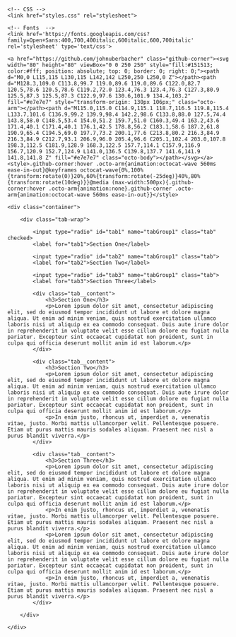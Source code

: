 <head>
	<title>CSS - Tabs</title>
	
	<!-- CSS -->
	<link href="styles.css" rel="stylesheet">
	
	<!-- Fonts  -->
	<link href='https://fonts.googleapis.com/css?family=Open+Sans:400,700,400italic,600italic,600,700italic' rel='stylesheet' type='text/css'>	

</head>
<body>
	
	<a href="https://github.com/johnuberbacher" class="github-corner"><svg width="80" height="80" viewBox="0 0 250 250" style="fill:#151513; color:#fff; position: absolute; top: 0; border: 0; right: 0;"><path d="M0,0 L115,115 L130,115 L142,142 L250,250 L250,0 Z"></path><path d="M128.3,109.0 C113.8,99.7 119.0,89.6 119.0,89.6 C122.0,82.7 120.5,78.6 120.5,78.6 C119.2,72.0 123.4,76.3 123.4,76.3 C127.3,80.9 125.5,87.3 125.5,87.3 C122.9,97.6 130.6,101.9 134.4,103.2" fill="#e7e7e7" style="transform-origin: 130px 106px;" class="octo-arm"></path><path d="M115.0,115.0 C114.9,115.1 118.7,116.5 119.8,115.4 L133.7,101.6 C136.9,99.2 139.9,98.4 142.2,98.6 C133.8,88.0 127.5,74.4 143.8,58.0 C148.5,53.4 154.0,51.2 159.7,51.0 C160.3,49.4 163.2,43.6 171.4,40.1 C171.4,40.1 176.1,42.5 178.8,56.2 C183.1,58.6 187.2,61.8 190.9,65.4 C194.5,69.0 197.7,73.2 200.1,77.6 C213.8,80.2 216.3,84.9 216.3,84.9 C212.7,93.1 206.9,96.0 205.4,96.6 C205.1,102.4 203.0,107.8 198.3,112.5 C181.9,128.9 168.3,122.5 157.7,114.1 C157.9,116.9 156.7,120.9 152.7,124.9 L141.0,136.5 C139.8,137.7 141.6,141.9 141.8,141.8 Z" fill="#e7e7e7" class="octo-body"></path></svg></a><style>.github-corner:hover .octo-arm{animation:octocat-wave 560ms ease-in-out}@keyframes octocat-wave{0%,100%{transform:rotate(0)}20%,60%{transform:rotate(-25deg)}40%,80%{transform:rotate(10deg)}}@media (max-width:500px){.github-corner:hover .octo-arm{animation:none}.github-corner .octo-arm{animation:octocat-wave 560ms ease-in-out}}</style>
	
	<div class="container">	
				
		<div class="tab-wrap">
		
			<input type="radio" id="tab1" name="tabGroup1" class="tab" checked>
			<label for="tab1">Section One</label>

			<input type="radio" id="tab2" name="tabGroup1" class="tab">
			<label for="tab2">Section Two</label>

			<input type="radio" id="tab3" name="tabGroup1" class="tab">
			<label for="tab3">Section Three</label>

			<div class="tab__content">
				<h3>Section One</h3>
				<p>Lorem ipsum dolor sit amet, consectetur adipiscing elit, sed do eiusmod tempor incididunt ut labore et dolore magna aliqua. Ut enim ad minim veniam, quis nostrud exercitation ullamco laboris nisi ut aliquip ex ea commodo consequat. Duis aute irure dolor in reprehenderit in voluptate velit esse cillum dolore eu fugiat nulla pariatur. Excepteur sint occaecat cupidatat non proident, sunt in culpa qui officia deserunt mollit anim id est laborum.</p>
			</div>

			<div class="tab__content">
				<h3>Section Two</h3>
				<p>Lorem ipsum dolor sit amet, consectetur adipiscing elit, sed do eiusmod tempor incididunt ut labore et dolore magna aliqua. Ut enim ad minim veniam, quis nostrud exercitation ullamco laboris nisi ut aliquip ex ea commodo consequat. Duis aute irure dolor in reprehenderit in voluptate velit esse cillum dolore eu fugiat nulla pariatur. Excepteur sint occaecat cupidatat non proident, sunt in culpa qui officia deserunt mollit anim id est laborum.</p>
				<p>In enim justo, rhoncus ut, imperdiet a, venenatis vitae, justo. Morbi mattis ullamcorper velit. Pellentesque posuere. Etiam ut purus mattis mauris sodales aliquam. Praesent nec nisl a purus blandit viverra.</p>
			</div>

			<div class="tab__content">
				<h3>Section Three</h3>
				<p>Lorem ipsum dolor sit amet, consectetur adipiscing elit, sed do eiusmod tempor incididunt ut labore et dolore magna aliqua. Ut enim ad minim veniam, quis nostrud exercitation ullamco laboris nisi ut aliquip ex ea commodo consequat. Duis aute irure dolor in reprehenderit in voluptate velit esse cillum dolore eu fugiat nulla pariatur. Excepteur sint occaecat cupidatat non proident, sunt in culpa qui officia deserunt mollit anim id est laborum.</p>
				<p>In enim justo, rhoncus ut, imperdiet a, venenatis vitae, justo. Morbi mattis ullamcorper velit. Pellentesque posuere. Etiam ut purus mattis mauris sodales aliquam. Praesent nec nisl a purus blandit viverra.</p>
				<p>Lorem ipsum dolor sit amet, consectetur adipiscing elit, sed do eiusmod tempor incididunt ut labore et dolore magna aliqua. Ut enim ad minim veniam, quis nostrud exercitation ullamco laboris nisi ut aliquip ex ea commodo consequat. Duis aute irure dolor in reprehenderit in voluptate velit esse cillum dolore eu fugiat nulla pariatur. Excepteur sint occaecat cupidatat non proident, sunt in culpa qui officia deserunt mollit anim id est laborum.</p>
				<p>In enim justo, rhoncus ut, imperdiet a, venenatis vitae, justo. Morbi mattis ullamcorper velit. Pellentesque posuere. Etiam ut purus mattis mauris sodales aliquam. Praesent nec nisl a purus blandit viverra.</p>
			</div>

		</div>
				
	</div>	
	
</body>
